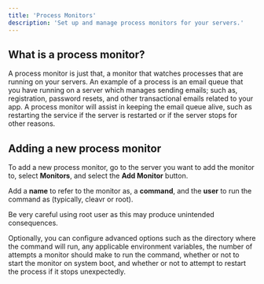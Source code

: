 ```yaml
---
title: 'Process Monitors'
description: 'Set up and manage process monitors for your servers.'
---
```


## What is a process monitor?
A process monitor is just that, a monitor that watches processes that are running on your servers. An example of a process 
is an email queue that you have running on a server which manages sending emails; such as, registration, password resets, 
and other transactional emails related to your app. A process monitor will assist in keeping the email queue alive, such as 
restarting the service if the server is restarted or if the server stops for other reasons.

## Adding a new process monitor
To add a new process monitor, go to the server you want to add the monitor to, select **Monitors**, and select the **Add Monitor** button.

Add a **name** to refer to the monitor as, a **command**, and the **user** to run the command as (typically, cleavr or root).

<base-alert>
Be very careful using root user as this may produce unintended consequences. 
</base-alert>

Optionally, you can configure advanced options such as the directory where the command will run, any applicable environment variables, 
the number of attempts a monitor should make to run the command, whether or not to start the monitor on system boot, and 
whether or not to attempt to restart the process if it stops unexpectedly.  
